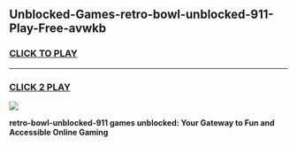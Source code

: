 
## Unblocked-Games-retro-bowl-unblocked-911-Play-Free-avwkb
<h3>
<a href="https://premium76.site?title=retro-bowl-unblocked-911&ref=19M">CLICK TO PLAY</a></h3>
<hr>

<h3>
<a href="https://premium76.site?title=retro-bowl-unblocked-911&ref=19M">CLICK 2 PLAY</a>
  
</h3>

<a href="https://premium76.site?title=retro-bowl-unblocked-911&ref=19M"><img src="https://clearcache.store/games.png"></a>


**retro-bowl-unblocked-911 games unblocked: Your Gateway to Fun and Accessible Online Gaming**
